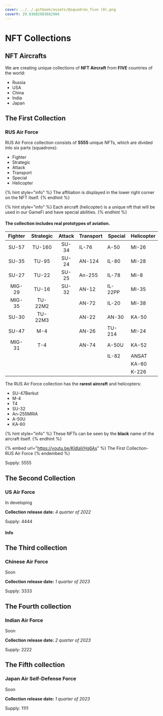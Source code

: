 ```yaml
---
cover: ../../.gitbook/assets/@squadron_five (8).png
coverY: 29.83682983682984
---
```


# NFT Collections

## NFT Aircrafts

We are creating unique collections of **NFT Aircraft** from **FIVE** countries of the world:

* Russia
* USA
* China
* India
* Japan

## The First Collection

### RUS Air Force

RUS Air Force collection consists of **5555** unique NFTs, which are divided into six parts (squadrons):

* Fighter
* Strategic
* Attack
* Transport
* Special&#x20;
* Helicopter

{% hint style="info" %}
The affiliation is displayed in the lower right corner on the NFT itself.
{% endhint %}

{% hint style="info" %}
Each aircraft (helicopter) is a unique nft that will be used in our GameFi and have special abilities.
{% endhint %}

#### **The collection includes real prototypes of aviation.**

| Fighter | Strategic | Attack | Transport | Special | Helicopter |
| :-----: | :-------: | :----: | --------- | ------- | ---------- |
|  SU-57  |   TU-160  |  SU-34 | IL-76     | A-50    | MI-26      |
|  SU-35  |   TU-95   |  SU-24 | AN-124    | IL-80   | MI-28      |
|  SU-27  |   TU-22   |  SU-25 | An-255    | IL-78   | MI-8       |
|  MIG-29 |   TU-16   |  SU-32 | AN-12     | IL-22PP | MI-35      |
|  MIG-35 |  TU-22M2  |        | AN-72     | IL-20   | MI-38      |
|  SU-30  |  TU-22M3  |        | AN-22     | AN-30   | KA-50      |
|  SU-47  |    M-4    |        | AN-26     | TU-214  | MI-24      |
|  MIG-31 |    T-4    |        | AN-74     | A-50U   | KA-52      |
|         |           |        |           | IL-82   | ANSAT      |
|         |           |        |           |         | KA-60      |
|         |           |        |           |         | K-226      |

The RUS Air Force collection has the **rarest aircraft** and helicopters:&#x20;

* SU-47Berkut
* M-4
* T4
* SU-32
* An-255MRIA
* &#x20;A-50U
* KA-60

{% hint style="info" %}
These NFTs can be seen by the **black** name of the aircraft itself.
{% endhint %}

{% embed url="https://youtu.be/KldIaVHg6As" %}
The First Collection- RUS Air Force
{% endembed %}

Supply: 5555

## The Second Collection

### US Air Force

In developing

**Collection release date:** _4 quarter of 2022_

Supply: 4444

#### **Info**

## The Third collection

### Chinese Air Force

Soon

**Collection release date:** _1 quarter of 2023_

Supply: 3333

## The Fourth collection

### Indian Air Force

Soon

**Collection release date:** _2 quarter of 2023_

Supply: 2222

## The Fifth collection

### Japan Air Self-Defense Force

Soon

**Collection release date:** _1 quarter of 2023_

Supply: 1111
